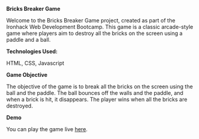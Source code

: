 **Bricks Breaker Game**

Welcome to the Bricks Breaker Game project, created as part of the Ironhack Web Development Bootcamp. This game is a classic arcade-style game where players aim to destroy all the bricks on the screen using a paddle and a ball.

**Technologies Used:**

HTML, CSS, Javascript

**Game Objective**

The objective of the game is to break all the bricks on the screen using the ball and the paddle. The ball bounces off the walls and the paddle, and when a brick is hit, it disappears. The player wins when all the bricks are destroyed.

**Demo**

You can play the game live [here]((https://bricks-breaker-pcgame.netlify.app/)).
